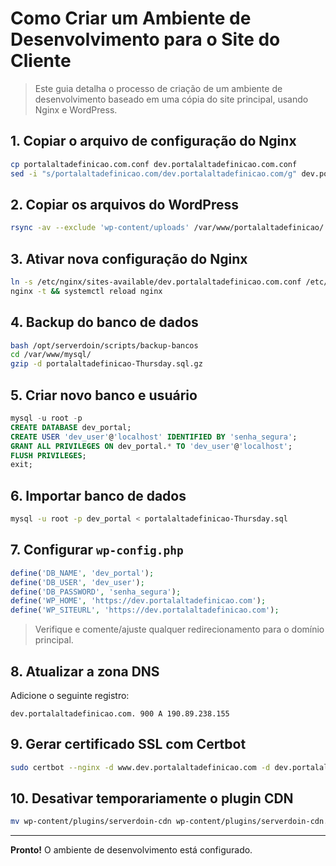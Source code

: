 # Como Criar um Ambiente de Desenvolvimento para o Site do Cliente

> Este guia detalha o processo de criação de um ambiente de desenvolvimento baseado em uma cópia do site principal, usando Nginx e WordPress.

## 1. Copiar o arquivo de configuração do Nginx
```bash
cp portalaltadefinicao.com.conf dev.portalaltadefinicao.com.conf
sed -i "s/portalaltadefinicao.com/dev.portalaltadefinicao.com/g" dev.portalaltadefinicao.com.conf
```

## 2. Copiar os arquivos do WordPress
```bash
rsync -av --exclude 'wp-content/uploads' /var/www/portalaltadefinicao/ /var/www/dev.portalaltadefinicao/
```

## 3. Ativar nova configuração do Nginx
```bash
ln -s /etc/nginx/sites-available/dev.portalaltadefinicao.com.conf /etc/nginx/sites-enabled/
nginx -t && systemctl reload nginx
```

## 4. Backup do banco de dados
```bash
bash /opt/serverdoin/scripts/backup-bancos
cd /var/www/mysql/
gzip -d portalaltadefinicao-Thursday.sql.gz
```

## 5. Criar novo banco e usuário
```sql
mysql -u root -p
CREATE DATABASE dev_portal;
CREATE USER 'dev_user'@'localhost' IDENTIFIED BY 'senha_segura';
GRANT ALL PRIVILEGES ON dev_portal.* TO 'dev_user'@'localhost';
FLUSH PRIVILEGES;
exit;
```

## 6. Importar banco de dados
```bash
mysql -u root -p dev_portal < portalaltadefinicao-Thursday.sql
```

## 7. Configurar `wp-config.php`
```php
define('DB_NAME', 'dev_portal');
define('DB_USER', 'dev_user');
define('DB_PASSWORD', 'senha_segura');
define('WP_HOME', 'https://dev.portalaltadefinicao.com');
define('WP_SITEURL', 'https://dev.portalaltadefinicao.com');
```

> Verifique e comente/ajuste qualquer redirecionamento para o domínio principal.

## 8. Atualizar a zona DNS
Adicione o seguinte registro:
```
dev.portalaltadefinicao.com. 900 A 190.89.238.155
```

## 9. Gerar certificado SSL com Certbot
```bash
sudo certbot --nginx -d www.dev.portalaltadefinicao.com -d dev.portalaltadefinicao.com
```

## 10. Desativar temporariamente o plugin CDN
```bash
mv wp-content/plugins/serverdoin-cdn wp-content/plugins/serverdoin-cdn.old
```

---

**Pronto!** O ambiente de desenvolvimento está configurado.
